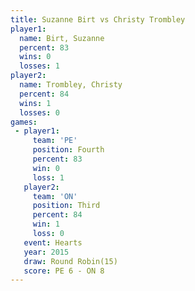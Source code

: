 ```yaml
---
title: Suzanne Birt vs Christy Trombley
player1:                 
  name: Birt, Suzanne    
  percent: 83            
  wins: 0                
  losses: 1              
player2:                 
  name: Trombley, Christy
  percent: 84            
  wins: 1                
  losses: 0              
games:
 - player1:          
     team: 'PE'      
     position: Fourth
     percent: 83     
     win: 0          
     loss: 1         
   player2:         
     team: 'ON'     
     position: Third
     percent: 84    
     win: 1         
     loss: 0        
   event: Hearts        
   year: 2015           
   draw: Round Robin(15)
   score: PE 6 - ON 8   
---
```


